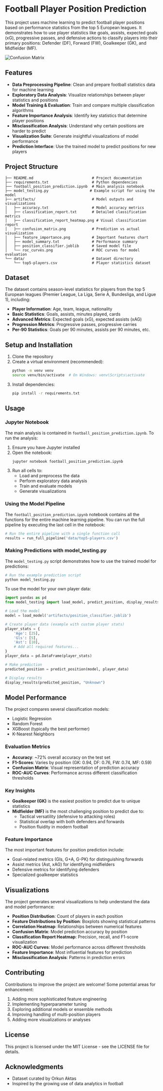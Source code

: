 # Football Player Position Prediction

This project uses machine learning to predict football player positions based on performance statistics from the top 5 European leagues. It demonstrates how to use player statistics like goals, assists, expected goals (xG), progressive passes, and defensive actions to classify players into their primary positions: Defender (DF), Forward (FW), Goalkeeper (GK), and Midfielder (MF).

![Confusion Matrix](artifacts/confusion_matrix.png)

## Features

- **Data Preprocessing Pipeline**: Clean and prepare football statistics data for machine learning
- **Exploratory Data Analysis**: Visualize relationships between player statistics and positions
- **Model Training & Evaluation**: Train and compare multiple classification algorithms
- **Feature Importance Analysis**: Identify key statistics that determine player positions
- **Misclassification Analysis**: Understand why certain positions are harder to predict
- **Visualization Suite**: Generate insightful visualizations of model performance
- **Prediction Interface**: Use the trained model to predict positions for new players

## Project Structure

```
├── README.md                           # Project documentation
├── requirements.txt                    # Python dependencies
├── football_position_prediction.ipynb  # Main analysis notebook
├── model_testing.py                   # Example script for using the model
├── artifacts/                          # Model outputs and visualizations
│   ├── accuracy.txt                    # Model accuracy metrics
│   ├── classification_report.txt       # Detailed classification metrics
│   ├── classification_report_heatmap.png # Visual classification report
│   ├── confusion_matrix.png            # Prediction vs actual visualization
│   ├── feature_importance.png          # Important features chart
│   ├── model_summary.txt               # Performance summary
│   ├── position_classifier.joblib      # Saved model file
│   └── roc_curves.png                  # ROC curves for model evaluation
└── data/                               # Dataset directory
    └── top5-players.csv                # Player statistics dataset
```

## Dataset

The dataset contains season-level statistics for players from the top 5 European leagues (Premier League, La Liga, Serie A, Bundesliga, and Ligue 1), including:

- **Player Information**: Age, team, league, nationality
- **Basic Statistics**: Goals, assists, minutes played, cards
- **Advanced Metrics**: Expected goals (xG), expected assists (xAG)
- **Progression Metrics**: Progressive passes, progressive carries
- **Per-90 Statistics**: Goals per 90 minutes, assists per 90 minutes, etc.

## Setup and Installation

1. Clone the repository
2. Create a virtual environment (recommended):
   ```bash
   python -m venv venv
   source venv/bin/activate  # On Windows: venv\Scripts\activate
   ```
3. Install dependencies:
   ```bash
   pip install -r requirements.txt
   ```

## Usage

### Jupyter Notebook

The main analysis is contained in `football_position_prediction.ipynb`. To run the analysis:

1. Ensure you have Jupyter installed
2. Open the notebook:
   ```bash
   jupyter notebook football_position_prediction.ipynb
   ```
3. Run all cells to:
   - Load and preprocess the data
   - Perform exploratory data analysis
   - Train and evaluate models
   - Generate visualizations

### Using the Model Pipeline

The `football_position_prediction.ipynb` notebook contains all the functions for the entire machine learning pipeline. You can run the full pipeline by executing the last cell in the notebook:

```python
# Run the entire pipeline with a single function call
results = run_full_pipeline('data/top5-players.csv')
```

### Making Predictions with model_testing.py

The `model_testing.py` script demonstrates how to use the trained model for predictions:

```bash
# Run the example prediction script
python model_testing.py
```

To use the model for your own player data:

```python
import pandas as pd
from model_testing import load_model, predict_position, display_results

# Load the model
model = load_model('artifacts/position_classifier.joblib')

# Create player data (example with custom player stats)
player_stats = {
    'Age': [25],
    'Gls': [5],
    'Ast': [10],
    # Add all required features...
}
player_data = pd.DataFrame(player_stats)

# Make prediction
predicted_position = predict_position(model, player_data)

# Display results
display_results(predicted_position, "Unknown")
```

## Model Performance

The project compares several classification models:

- Logistic Regression
- Random Forest
- XGBoost (typically the best performer)
- K-Nearest Neighbors

### Evaluation Metrics

- **Accuracy**: ~72% overall accuracy on the test set
- **F1-Scores**: Varies by position (GK: 0.94, DF: 0.76, FW: 0.74, MF: 0.59)
- **Confusion Matrix**: Visual representation of prediction accuracy
- **ROC-AUC Curves**: Performance across different classification thresholds

### Key Insights

- **Goalkeeper (GK)** is the easiest position to predict due to unique statistics
- **Midfielder (MF)** is the most challenging position to predict due to:
  - Tactical versatility (defensive to attacking roles)
  - Statistical overlap with both defenders and forwards
  - Position fluidity in modern football

### Feature Importance

The most important features for position prediction include:

- Goal-related metrics (Gls, G+A, G-PK) for distinguishing forwards
- Assist metrics (Ast, xAG) for identifying midfielders
- Defensive metrics for identifying defenders
- Specialized goalkeeper statistics

## Visualizations

The project generates several visualizations to help understand the data and model performance:

- **Position Distribution**: Count of players in each position
- **Feature Distributions by Position**: Boxplots showing statistical patterns
- **Correlation Heatmap**: Relationships between numerical features
- **Confusion Matrix**: Model prediction accuracy by position
- **Classification Report Heatmap**: Precision, recall, and F1-score visualization
- **ROC-AUC Curves**: Model performance across different thresholds
- **Feature Importance**: Most influential features for prediction
- **Misclassification Analysis**: Patterns in prediction errors

## Contributing

Contributions to improve the project are welcome! Some potential areas for enhancement:

1. Adding more sophisticated feature engineering
2. Implementing hyperparameter tuning
3. Exploring additional models or ensemble methods
4. Improving handling of multi-position players
5. Adding more visualizations or analyses

## License

This project is licensed under the MIT License - see the LICENSE file for details.

## Acknowledgments

- Dataset curated by Orkun Aktas
- Inspired by the growing use of data analytics in football
